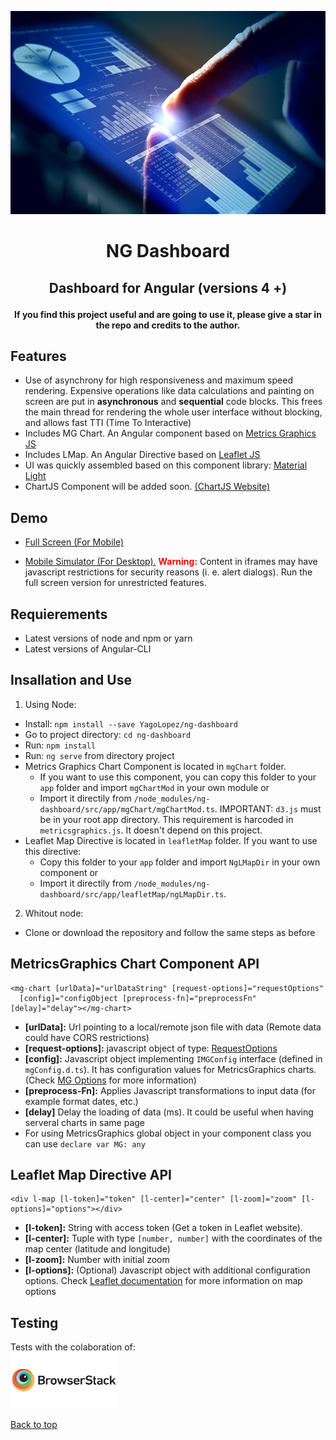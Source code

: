 <p align="center"><img src="src/assets/img/about9.jpg" style="width: 580px; height: 325px"></p>

<h1><p align="center">NG Dashboard</p></h1>
<h2><p align="center">Dashboard for Angular (versions 4 +)</p></h2>

<p align="center">
<b>If you find this project useful and are going to use it, please give a star in the repo and credits to the author.</b>
</p>

## Features

- Use of asynchrony for high responsiveness and maximum speed rendering. Expensive operations like data calculations and
  painting on screen are put in **asynchronous** and **sequential** code blocks. This frees the main thread for rendering the whole
  user interface without blocking, and allows fast TTI (Time To Interactive)
- Includes MG Chart. An Angular component based on <a href="http://metricsgraphicsjs.org" target="_blank">Metrics Graphics JS</a>
- Includes LMap. An Angular Directive based on <a href="http://leafletjs.com" target="_blank">Leaflet JS</a>
- UI was quickly assembled based on this component library: <a href="https://github.com/YagoLopez/material-light" target="_blank">Material Light</a>
- ChartJS Component will be added soon. <a href="http://www.chartjs.org/" target="_blank">(ChartJS Website)</a>

## Demo

- <a href="https://yagolopez.github.io/ng-dashboard/dist" target="_blank">Full Screen (For Mobile)</a>

- <a href="http://mobt.me/ZPt4" target="_blank">Mobile Simulator (For Desktop).</a>
<b style="color: red"> Warning:</b> Content in iframes may have javascript restrictions for
security reasons (i. e. alert dialogs). Run the full screen version for unrestricted features.


## Requierements

- Latest versions of node and npm or yarn
- Latest versions of Angular-CLI

## Insallation and Use

1. Using Node:
- Install: `npm install --save YagoLopez/ng-dashboard`
- Go to project directory: `cd ng-dashboard`
- Run: `npm install`
- Run: `ng serve` from directory project
- Metrics Graphics Chart Component is located in `mgChart` folder.
  - If you want to use this component, you can copy this folder to your `app` folder and import `mgChartMod` 
  in your own module or 
  - Import it directily from `/node_modules/ng-dashboard/src/app/mgChart/mgChartMod.ts`. 
  IMPORTANT: `d3.js` must be in your root app directory. This requirement is harcoded in `metricsgraphics.js`. 
  It doesn't depend on this project.
- Leaflet Map Directive is located in `leafletMap` folder. If you want to use this directive:
  - Copy this folder to your `app` folder and import `NgLMapDir` in your own component or 
  - Import it directily from `/node_modules/ng-dashboard/src/app/leafletMap/ngLMapDir.ts`.

2. Whitout node:
- Clone or download the repository and follow the same steps as before

## MetricsGraphics Chart Component API

```HTML5
<mg-chart [urlData]="urlDataString" [request-options]="requestOptions" 
  [config]="configObject [preprocess-fn]="preprocessFn" [delay]="delay"></mg-chart>
```

- <b>[urlData]:</b> Url pointing to a local/remote json file with data (Remote data could have CORS restrictions)
- <b>[request-options]:</b> javascript object of type: 
  <a href="https://angular.io/api/http/RequestOptions" target="_blank">RequestOptions</a>
- <b>[config]:</b> Javascript object implementing `IMGConfig` interface (defined in `mgConfig.d.ts`). 
  It has configuration values for MetricsGraphics charts. 
  (Check <a href="https://github.com/mozilla/metrics-graphics/wiki/List-of-Options" target="_blank">MG Options</a> for more information)
- <b>[preprocess-Fn]:</b> Applies Javascript transformations to input data (for example format dates, etc.)
- <b>[delay]</b> Delay the loading of data (ms). It could be useful when having serveral charts in same page
- For using MetricsGraphics global object in your component class you can use `declare var MG: any`

## Leaflet Map Directive API

```HTML5
<div l-map [l-token]="token" [l-center]="center" [l-zoom]="zoom" [l-options]="options"></div>
```

- <b>[l-token]:</b> String with access token (Get a token in Leaflet website).
- <b>[l-center]:</b> Tuple with type `[number, number]` with the coordinates of the map center (latitude and longitude)
- <b>[l-zoom]:</b> Number with initial zoom
- <b>[l-options]:</b> (Optional) Javascript object with additional configuration options. Check 
<a href="http://leafletjs.com/reference-1.0.3.html" target="_blank">Leaflet documentation</a> 
for more information on map options

## Testing

<div>Tests with the colaboration of:</div>
<a href="https://www.browserstack.com/" target="_blank"><img src="browserstack-logo.png" height="90px"></a>

<a href="#">Back to top</a>
